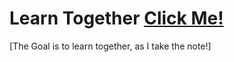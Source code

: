 # Learn Together [Click Me!](https://learn2getherz.github.io/)


[The Goal is to learn together, as I take the note!]